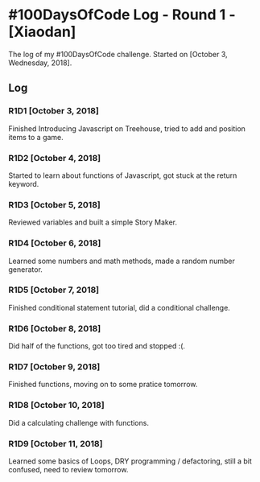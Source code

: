# #100DaysOfCode Log - Round 1 - [Xiaodan]

The log of my #100DaysOfCode challenge. Started on [October 3, Wednesday, 2018].

## Log

### R1D1 [October 3, 2018]
Finished Introducing Javascript on Treehouse, tried to add and position items to a game.

### R1D2 [October 4, 2018]
Started to learn about functions of Javascript, got stuck at the return keyword.

### R1D3 [October 5, 2018]
Reviewed variables and built a simple Story Maker.

### R1D4 [October 6, 2018]
Learned some numbers and math methods, made a random number generator.

### R1D5 [October 7, 2018]
Finished conditional statement tutorial, did a conditional challenge.

### R1D6 [October 8, 2018]
Did half of the functions, got too tired and stopped :(.

### R1D7 [October 9, 2018]
Finished functions, moving on to some pratice tomorrow.

### R1D8 [October 10, 2018]
Did a calculating challenge with functions.

### R1D9 [October 11, 2018]
Learned some basics of Loops, DRY programming / defactoring, still a bit confused, need to review tomorrow.
